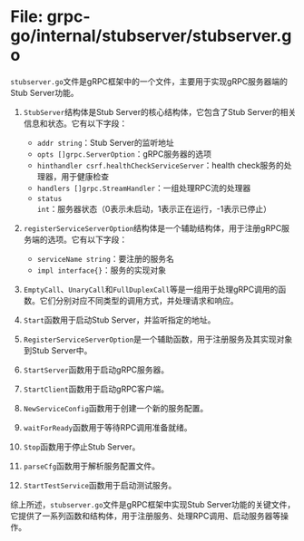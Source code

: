 # File: grpc-go/internal/stubserver/stubserver.go

`stubserver.go`文件是gRPC框架中的一个文件，主要用于实现gRPC服务器端的Stub Server功能。

1. `StubServer`结构体是Stub Server的核心结构体，它包含了Stub Server的相关信息和状态。它有以下字段：
   - `addr string`：Stub Server的监听地址
   - `opts []grpc.ServerOption`：gRPC服务器的选项
   - `hinthandler csrf.healthCheckServiceServer`：health check服务的处理器，用于健康检查
   - `handlers []grpc.StreamHandler`：一组处理RPC流的处理器
   - `status int`：服务器状态（0表示未启动，1表示正在运行，-1表示已停止）

2. `registerServiceServerOption`结构体是一个辅助结构体，用于注册gRPC服务端的选项。它有以下字段：
   - `serviceName string`：要注册的服务名
   - `impl interface{}`：服务的实现对象

3. `EmptyCall`、`UnaryCall`和`FullDuplexCall`等是一组用于处理gRPC调用的函数。它们分别对应不同类型的调用方式，并处理请求和响应。

4. `Start`函数用于启动Stub Server，并监听指定的地址。

5. `RegisterServiceServerOption`是一个辅助函数，用于注册服务及其实现对象到Stub Server中。

6. `StartServer`函数用于启动gRPC服务器。

7. `StartClient`函数用于启动gRPC客户端。

8. `NewServiceConfig`函数用于创建一个新的服务配置。

9. `waitForReady`函数用于等待RPC调用准备就绪。

10. `Stop`函数用于停止Stub Server。

11. `parseCfg`函数用于解析服务配置文件。

12. `StartTestService`函数用于启动测试服务。

综上所述，`stubserver.go`文件是gRPC框架中实现Stub Server功能的关键文件，它提供了一系列函数和结构体，用于注册服务、处理RPC调用、启动服务器等操作。


